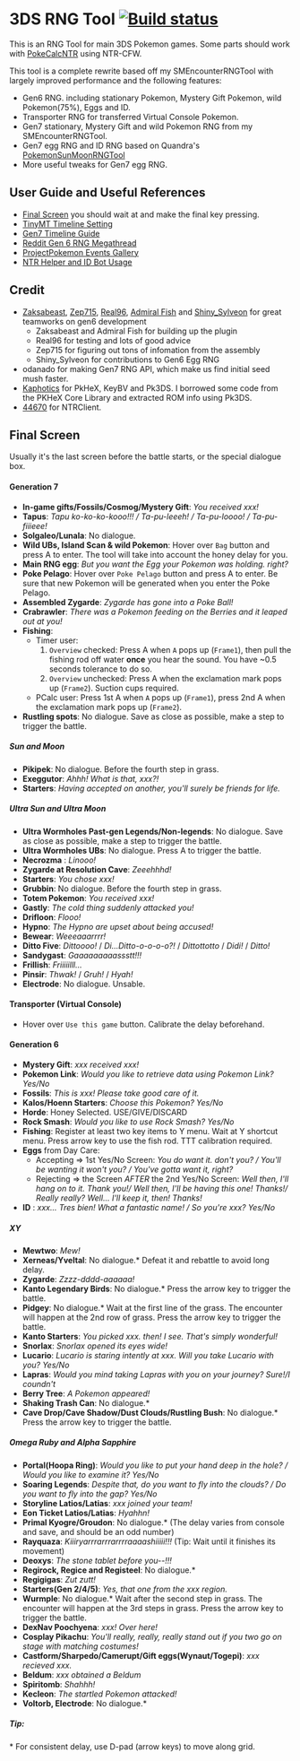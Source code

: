 # 3DS RNG Tool [![Build status](https://github.com/wwwwwwzx/3DSRNGTool/actions/workflows/ci.yml/badge.svg)](https://github.com/wwwwwwzx/3DSRNGTool/actions/workflows/ci.yml)
This is an RNG Tool for main 3DS Pokemon games. Some parts should work with [PokeCalcNTR](https://gbatemp.net/threads/pokecalcntr-for-gen-6-the-rng-tool-suite-for-the-3ds.473221/) using NTR-CFW.

This tool is a complete rewrite based off my SMEncounterRNGTool with largely improved performance and the following features:
- Gen6 RNG. including stationary Pokemon, Mystery Gift Pokemon, wild Pokemon(75%), Eggs and ID.
- Transporter RNG for transferred Virtual Console Pokemon.
- Gen7 stationary, Mystery Gift and wild Pokemon RNG from my SMEncounterRNGTool.
- Gen7 egg RNG and ID RNG based on Quandra's [PokemonSunMoonRNGTool](https://github.com/Quandra/PokemonSunMoonRNGTool) 
- More useful tweaks for Gen7 egg RNG.

## User Guide and Useful References

- [Final Screen](#final-screen) you should wait at and make the final key pressing.
- [TinyMT Timeline Setting](https://github.com/wwwwwwzx/3DSRNGTool/wiki/TinyMT-Timeline-Spec-Sheet)
- [Gen7 Timeline Guide](https://github.com/wwwwwwzx/3DSRNGTool/wiki/Gen7-Timeline-Calibration-(PokeCalcNTR-Only))
- [Reddit Gen 6 RNG Megathread](https://www.reddit.com/r/pokemonrng/comments/6fhnb8/gen_6_rng_megathread/)
- [ProjectPokemon Events Gallery](https://github.com/projectpokemon/EventsGallery)
- [NTR Helper and ID Bot Usage](https://github.com/wwwwwwzx/3DSRNGTool/wiki/NTR-Helper-Usage)

## Credit

- [Zaksabeast](https://github.com/zaksabeast), [Zep715](https://github.com/zep715), [Real96](https://github.com/Real96), [Admiral Fish](https://github.com/Admiral-Fish) and [Shiny_Sylveon](https://github.com/ShinySylveon04) for great teamworks on gen6 development  
   - Zaksabeast and Admiral Fish for building up the plugin
   - Real96 for testing and lots of good advice
   - Zep715 for figuring out tons of infomation from the assembly
   - Shiny_Sylveon for contributions to Gen6 Egg RNG
- odanado for making Gen7 RNG API, which make us find initial seed mush faster.
- [Kaphotics](https://github.com/kwsch) for PkHeX, KeyBV and Pk3DS. I borrowed some code from the PKHeX Core Library and extracted ROM info using Pk3DS.
- [44670](https://github.com/44670) for NTRClient.

## Final Screen

Usually it's the last screen before the battle starts, or the special dialogue box.


#### Generation 7

- __In-game gifts/Fossils/Cosmog/Mystery Gift__: _You received xxx!_
- __Tapus__: _Tapu ko-ko-ko-kooo!!! / Ta-pu-leeeh! / Ta-pu-loooo! / Ta-pu-fiiieee!_
- __Solgaleo/Lunala__: No dialogue.
- __Wild UBs, Island Scan & wild Pokemon__: Hover over `Bag` button and press A to enter. The tool will take into account the honey delay for you.
- __Main RNG egg__: _But you want the Egg your Pokemon was holding. right?_
- __Poke Pelago__: Hover over `Poke Pelago` button and press A to enter. Be sure that new Pokemon will be generated when you enter the Poke Pelago.
- __Assembled Zygarde__: _Zygarde has gone into a Poke Ball!_
- __Crabrawler__: _There was a Pokemon feeding on the Berries and it leaped out at you!_
- __Fishing__: 
   - Timer user:   
     1. `Overview` checked: Press A when `A` pops up (`Frame1`), then pull the fishing rod off water __once__ you hear the sound. You have ~0.5 seconds tolerance to do so.   
     2. `Overview` unchecked: Press A when the exclamation mark pops up (`Frame2`). Suction cups required.
   - PCalc user: Press 1st A when `A` pops up (`Frame1`), press 2nd A when the exclamation mark pops up (`Frame2`).
- __Rustling spots__: No dialogue. Save as close as possible, make a step to trigger the battle.

##### Sun and Moon
- __Pikipek__: No dialogue. Before the fourth step in grass.
- __Exeggutor__: _Ahhh! What is that, xxx?!_
- __Starters__: _Having accepted on another, you'll surely be friends for life._

##### Ultra Sun and Ultra Moon
- __Ultra Wormholes Past-gen Legends/Non-legends__: No dialogue. Save as close as possible, make a step to trigger the battle.
- __Ultra Wormholes UBs__: No dialogue. Press A to trigger the battle.
- __Necrozma__ : _Linooo!_
- __Zygarde at Resolution Cave__: _Zeeehhhd!_
- __Starters__: _You chose xxx!_
- __Grubbin__: No dialogue. Before the fourth step in grass.
- __Totem Pokemon__: _You received xxx!_
- __Gastly__: _The cold thing suddenly attacked you!_
- __Drifloon__: _Flooo!_
- __Hypno__: _The Hypno are upset about being accused!_
- __Bewear__: _Weeeaaarrrr!_
- __Ditto Five__: _Dittoooo!_ / _Di...Ditto-o-o-o-o?!_ / _Dittottotto_ / _Didi!_ / _Ditto!_
- __Sandygast__: _Gaaaaaaaaassstt!!!_
- __Frillish__: _Friiiiilll..._
- __Pinsir__: _Thwak!_ / _Gruh!_ / _Hyah!_
- __Electrode__: No dialogue. Unsable.

#### Transporter (Virtual Console)

- Hover over `Use this game` button. Calibrate the delay beforehand.

#### Generation 6

- __Mystery Gift__: _xxx received xxx!_
- __Pokemon Link__: _Would you like to retrieve data using Pokemon Link? Yes/No_
- __Fossils__: _This is xxx! Please take good care of it._
- __Kalos/Hoenn Starters__: _Choose this Pokemon? Yes/No_
- __Horde__: Honey Selected. USE/GIVE/DISCARD
- __Rock Smash__: _Would you like to use Rock Smash? Yes/No_
- __Fishing__: Register at least two key items to Y menu. Wait at Y shortcut menu. Press arrow key to use the fish rod. TTT calibration required.
- __Eggs__ from Day Care:
   - Accepting => 1st Yes/No Screen: _You do want it. don't you? / You'll be wanting it won't you? / You've gotta want it, right?_
   - Rejecting => the Screen _AFTER_ the 2nd Yes/No Screen: _Well then, I'll hang on to it. Thank you!/ Well then, I'll be having this one! Thanks!/ Really really? Well... I'll keep it, then! Thanks!_
- __ID__ : _xxx... Tres bien! What a fantastic name! / So you're xxx? Yes/No_

##### XY
- __Mewtwo__: _Mew!_
- __Xerneas/Yveltal__: No dialogue.\* Defeat it and rebattle to avoid long delay.
- __Zygarde__: _Zzzz-dddd-aaaaaa!_
- __Kanto Legendary Birds__: No dialogue.\* Press the arrow key to trigger the battle.
- __Pidgey__: No dialogue.\* Wait at the first line of the grass. The encounter will happen at the 2nd row of grass. Press the arrow key to trigger the battle.
- __Kanto Starters__: _You picked xxx. then! I see. That's simply wonderful!_
- __Snorlax__: _Snorlax opened its eyes wide!_
- __Lucario__: _Lucario is staring intently at xxx. Will you take Lucario with you? Yes/No_
- __Lapras__: _Would you mind taking Lapras with you on your journey? Sure!/I coundn't_
- __Berry Tree__: _A Pokemon appeared!_
- __Shaking Trash Can__: No dialogue.\*
- __Cave Drop/Cave Shadow/Dust Clouds/Rustling Bush__: No dialogue.\* Press the arrow key to trigger the battle.

##### Omega Ruby and Alpha Sapphire
- __Portal(Hoopa Ring)__: _Would you like to put your hand deep in the hole? / Would you like to examine it? Yes/No_
- __Soaring Legends__: _Despite that, do you want to fly into the clouds? / Do you want to fly into the gap? Yes/No_
- __Storyline Latios/Latias__: _xxx joined your team!_
- __Eon Ticket Latios/Latias__: _Hyahhn!_
- __Primal Kyogre/Groudon__: No dialogue.\*  (The delay varies from console and save, and should be an odd number)
- __Rayquaza__: _Kiiiryarrrarrrarrrraaaashiiiii!!!_ (Tip: Wait until it finishes its movement)
- __Deoxys__: _The stone tablet before you--!!!_
- __Regirock, Regice and Registeel__: No dialogue.\*
- __Regigigas__: _Zut zutt!_
- __Starters(Gen 2/4/5)__: _Yes, that one from the xxx region._
- __Wurmple__: No dialogue.\* Wait after the second step in grass. The encounter will happen at the 3rd steps in grass. Press the arrow key to trigger the battle.
- __DexNav Poochyena__: _xxx! Over here!_
- __Cosplay Pikachu__: _You'll really, really, really stand out if you two go on stage with matching costumes!_
- __Castform/Sharpedo/Camerupt/Gift eggs(Wynaut/Togepi)__: _xxx recieved xxx._
- __Beldum__: _xxx obtained a Beldum_
- __Spiritomb__: _Shahhh!_
- __Kecleon__: _The startled Pokemon attacked!_
- __Voltorb, Electrode__: No dialogue.\*

##### Tip: 
 \* For consistent delay, use D-pad (arrow keys) to move along grid.  
